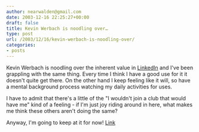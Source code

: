 ```yaml
---
author: nearwalden@gmail.com
date: 2003-12-16 22:25:27+00:00
draft: false
title: Kevin Werbach is noodling over…
type: post
url: /2003/12/16/kevin-werbach-is-noodling-over/
categories:
- posts
---
```


Kevin Werbach is noodling over the inherent value in [LinkedIn](//www.linkedin.com/') and I've been grappling with the same thing.  Every time I think I have a good use for it it doesn't quite get there.   On the other hand I keep feeling like it will, so have a mental background process watching my daily activities for uses.  

I have to admit that there's a little of the "I wouldn't join a club that would have me" kind of a feeling - if I'm just joy riding around in here, what makes me think these others aren't doing the same? 

Anyway, I'm going to keep at it for now!  [Link](//werbach.com/blog/2003/12/15.html#a1338')



